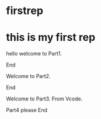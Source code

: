 # firstrep
this is my first rep
=========


hello 
welcome to Part1.

End

Welcome to Part2.

End

Welcome to Part3.
From Vcode.


Part4 please
End